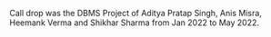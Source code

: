 Call drop was the DBMS Project of Aditya Pratap Singh, Anis Misra, Heemank Verma and Shikhar Sharma from Jan 2022 to May 2022.
